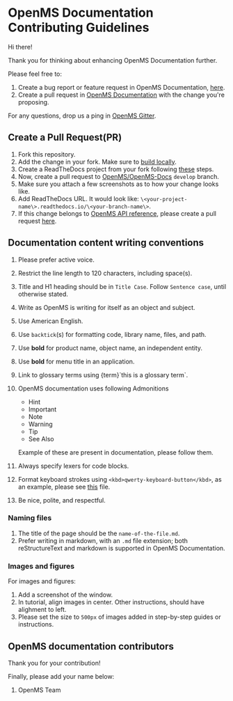 OpenMS Documentation Contributing Guidelines
============================================

Hi there!

Thank you for thinking about enhancing OpenMS Documentation further.

Please feel free to:

1. Create a bug report or feature request in OpenMS Documentation, [here](https://github.com/OpenMS/OpenMS-docs/issues).
2. Create a pull request in [OpenMS Documentation](https://github.com/OpenMS/OpenMS-docs) with the change you're proposing.

For any questions, drop us a ping in [OpenMS Gitter](https://gitter.im/OpenMS/OpenMS).

## Create a Pull Request(PR)

1. Fork this repository.
2. Add the change in your fork. Make sure to [build locally](https://github.com/OpenMS/OpenMS-docs#build-openms-docs-locally).
3. Create a ReadTheDocs project from your fork following [these](https://docs.readthedocs.io/en/stable/tutorial/#first-steps)
   steps.
4. Now, create a pull request to [OpenMS/OpenMS-Docs](https://github.com/OpenMS/OpenMS-docs) `develop` branch.
5. Make sure you attach a few screenshots as to how your change looks like.
6. Add ReadTheDocs URL. It would look like: `\<your-project-name\>.readthedocs.io/\<your-branch-name\>`.
7. If this change belongs to [OpenMS API reference](https://abibuilder.informatik.uni-tuebingen.de/archive/openms/Documentation/nightly/html/index.html),
   please create a pull request [here](https://github.com/OpenMS/OpenMS/tree/develop/doc).

## Documentation content writing conventions

1. Please prefer active voice.
2. Restrict the line length to 120 characters, including space(s).
3. Title and H1 heading should be in `Title Case`. Follow `Sentence case`, until otherwise stated.
4. Write as OpenMS is writing for itself as an object and subject.
5. Use American English.
6. Use `backtick`(s) for formatting code, library name, files, and path.
7. Use **bold** for product name, object name, an independent entity.
8. Use **bold** for menu title in an application.
9. Link to glossary terms using {term}\`this is a glossary term\`.
10. OpenMS documentation uses following Admonitions
    - Hint
	- Important
	- Note
	- Warning
	- Tip
	- See Also

	Example of these are present in documentation, please follow them.
11. Always specify lexers for code blocks.
12. Format keyboard strokes using `<kbd>qwerty-keyboard-button</kbd>`, as an example, please see [this](../docs/tutorials/TOPP/hotkeys-table.md) file.
13. Be nice, polite, and respectful.

### Naming files

1. The title of the page should be the `name-of-the-file.md`.
2. Prefer writing in markdown, with an `.md` file extension; both reStructureText and markdown is supported in OpenMS Documentation.

### Images and figures

For images and figures:

1. Add a screenshot of the window.
2. In tutorial, align images in center. Other instructions, should have alighment to left.
3. Please set the size to `500px` of images added in step-by-step guides or instructions.

## OpenMS documentation contributors

Thank you for your contribution!

Finally, please add your name below:

1. OpenMS Team

